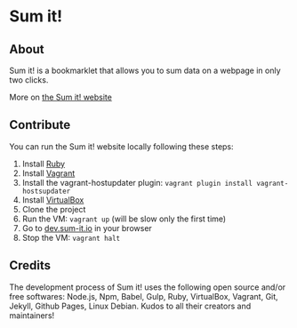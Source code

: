 # Sum it!

## About

Sum it! is a bookmarklet that allows you to sum data on a webpage in only two clicks.

More on [the Sum it! website](https://maximerety.github.io/sum-it/)

## Contribute

You can run the Sum it! website locally following these steps:

1. Install [Ruby](https://www.ruby-lang.org/en/)
1. Install [Vagrant](https://www.vagrantup.com/downloads.html)
1. Install the vagrant-hostupdater plugin: `vagrant plugin install vagrant-hostsupdater`
1. Install [VirtualBox](https://www.virtualbox.org/)
1. Clone the project
1. Run the VM: `vagrant up` (will be slow only the first time)
1. Go to [dev.sum-it.io](http://dev.sum-it.io) in your browser
1. Stop the VM: `vagrant halt`

## Credits

The development process of Sum it! uses the following open source and/or free softwares: Node.js, Npm, Babel, Gulp, Ruby, VirtualBox, Vagrant, Git, Jekyll, Github Pages, Linux Debian. Kudos to all their creators and maintainers!
